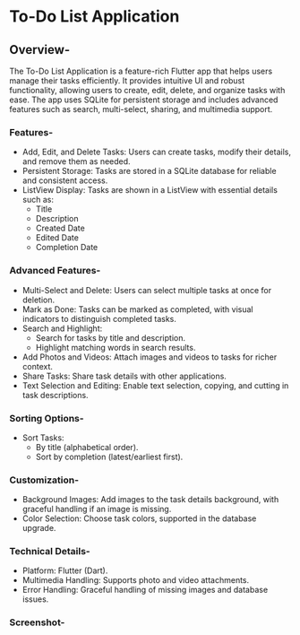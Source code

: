 # To-Do List Application

## Overview-
The To-Do List Application is a feature-rich Flutter app that helps users manage their tasks efficiently. It provides intuitive UI and robust functionality, allowing users to create, edit, delete, and organize tasks with ease. The app uses SQLite for persistent storage and includes advanced features such as search, multi-select, sharing, and multimedia support.

### Features-
  + Add, Edit, and Delete Tasks: Users can create tasks, modify their details, and remove them as needed.
  + Persistent Storage: Tasks are stored in a SQLite database for reliable and consistent access.
  + ListView Display: Tasks are shown in a ListView with essential details such as:
     - Title
     - Description
     - Created Date
     - Edited Date
     - Completion Date 

### Advanced Features-
  + Multi-Select and Delete: Users can select multiple tasks at once for deletion.
  + Mark as Done: Tasks can be marked as completed, with visual indicators to distinguish completed tasks.
  + Search and Highlight:
     - Search for tasks by title and description.
     - Highlight matching words in search results.
  + Add Photos and Videos: Attach images and videos to tasks for richer context.
  + Share Tasks: Share task details with other applications.
  + Text Selection and Editing: Enable text selection, copying, and cutting in task descriptions.
    
### Sorting Options-
  + Sort Tasks:
     - By title (alphabetical order).
     - Sort by completion (latest/earliest first).

### Customization-

  + Background Images: Add images to the task details background, with graceful handling if an image is missing.
  + Color Selection: Choose task colors, supported in the database upgrade.

### Technical Details-
  + Platform: Flutter (Dart).
  + Multimedia Handling: Supports photo and video attachments.
  + Error Handling: Graceful handling of missing images and database issues.

### Screenshot-
